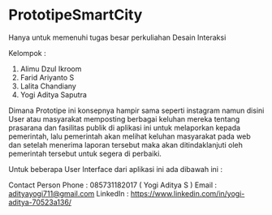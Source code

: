 # PrototipeSmartCity

Hanya untuk memenuhi tugas besar perkuliahan Desain Interaksi

Kelompok :
1. Alimu Dzul Ikroom
2. Farid Ariyanto S
3. Lalita Chandiany
4. Yogi Aditya Saputra

Dimana Prototipe ini konsepnya hampir sama seperti instagram namun disini User atau masyarakat memposting berbagai keluhan mereka tentang prasarana dan fasilitas publik di aplikasi ini untuk melaporkan kepada pemerintah, lalu pemerintah akan melihat keluhan masyarakat pada web dan setelah menerima laporan tersebut maka akan ditindaklanjuti oleh pemerintah tersebut untuk segera di perbaiki.

Untuk beberapa User Interface dari aplikasi ini ada dibawah ini :


Contact Person 
Phone : 085731182017 ( Yogi Aditya S )
Email : adityayogi711@gmail.com
LinkedIn : https://www.linkedin.com/in/yogi-aditya-70523a136/
